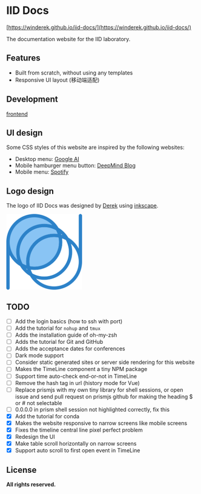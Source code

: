 # IID Docs

[https://winderek.github.io/iid-docs/](https://winderek.github.io/iid-docs/)

The documentation website for the IID laboratory.

## Features

- Built from scratch, without using any templates
- Responsive UI layout (移动端适配)

## Development

[frontend](frontend)

## UI design

Some CSS styles of this website are inspired by the following websites:
- Desktop menu: [Google AI](https://ai.google/)
- Mobile hamburger menu button: [DeepMind Blog](https://deepmind.com/blog)
- Mobile menu: [Spotify](https://www.spotify.com/us/)

## Logo design

The logo of IID Docs was designed by [Derek](https://github.com/WinDerek) using [inkscape](https://inkscape.org/).

<img src="./logo/iid2019_logo.png" width="200" alt="IID Docs Logo" />

## TODO

- [ ] Add the login basics (how to ssh with port)
- [ ] Add the tutorial for `nohup` and `tmux`
- [ ] Adds the installation guide of oh-my-zsh
- [ ] Adds the tutorial for Git and GitHub
- [ ] Adds the acceptance dates for conferences
- [ ] Dark mode support
- [ ] Consider static generated sites or server side rendering for this website
- [ ] Makes the TimeLine component a tiny NPM package
- [ ] Support time auto-check end-or-not in TimeLine
- [ ] Remove the hash tag in url (history mode for Vue)
- [ ] Replace prismjs with my own tiny library for shell sessions, or open issue and send pull request on prismjs github for making the heading $ or # not selectable
- [ ] 0.0.0.0 in prism shell session not highlighted correctly, fix this
- [x] Add the tutorial for conda
- [x] Makes the website responsive to narrow screens like mobile screens
- [x] Fixes the timeline central line pixel perfect problem
- [x] Redesign the UI
- [x] Make table scroll horizontally on narrow screens
- [x] Support auto scroll to first open event in TimeLine

## License

**All rights reserved.**
